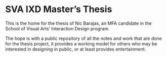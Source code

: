 # SVA IXD Master’s Thesis

This is the home for the thesis of Nic Barajas, an MFA candidate in the School of Visual Arts’ Interaction Design program.

The hope is with a public repository of all the notes and work that are done for the thesis project, it provides a working model for others who may be interested in designing in public, or at least provides entertainment.